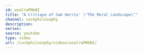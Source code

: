 ```yaml
---
id: wxalrwPNkNI
title: "A Critique of Sam Harris' \"The Moral Landscape\""
channel: cuckphilosophy
description:
series:
source: youtube
type: video
url: /cuckphilosophy/videos/wxalrwPNkNI/
---
```

